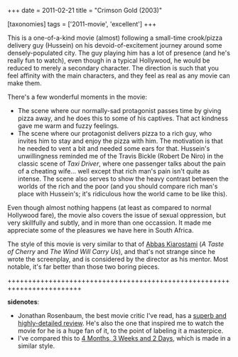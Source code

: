 +++
date = 2011-02-21
title = "Crimson Gold (2003)"

[taxonomies]
tags = ['2011-movie', 'excellent']
+++

This is a one-of-a-kind movie (almost) following a small-time
crook/pizza delivery guy (Hussein) on his devoid-of-excitement journey
around some densely-populated city. The guy playing him has a lot of
presence (and he\'s really fun to watch), even though in a typical
Hollywood, he would be reduced to merely a secondary character. The
direction is such that you feel affinity with the main characters, and
they feel as real as any movie can make them.

There\'s a few wonderful moments in the movie:

-   The scene where our normally-sad protagonist passes time by giving
    pizza away, and he does this to some of his captives. That act
    kindness gave me warm and fuzzy feelings.
-   The scene where our protagonist delivers pizza to a rich guy, who
    invites him to stay and enjoy the pizza with him. The motivation is
    that he needed to vent a bit and needed some ears for that.
    Hussein\'s unwillingness reminded me of the Travis Bickle (Robert De
    Niro) in the classic scene of *Taxi Driver*, where one passenger
    talks about the pain of a cheating wife\... well except that rich
    man\'s pain isn\'t quite as intense. The scene also serves to show
    the heavy contrast between the worlds of the rich and the poor (and
    you should compare rich man\'s place with Hussein\'s; it\'s
    ridiculous how the world came to be like this).

Even though almost nothing happens (at least as compared to normal
Hollywood fare), the movie also covers the issue of sexual oppression,
but very skillfully and subtly, and in more than one occassion. It made
me appreciate some of the pleasures we have here in South Africa.

The style of this movie is very similar to that of [Abbas Kiarostami]
(*A Taste of Cherry* and *The Wind Will Carry Us*), and that\'s not
strange since he wrote the screenplay, and is considered by the director
as his mentor. Most notable, it\'s far better than those two boring
pieces.

++++++++++++++++++++++++++++++++++++++++++++++++++++++++++++++++++++++++

**sidenotes**:

-   Jonathan Rosenbaum, the best movie critic I\'ve read, has a [superb
    and highly-detailed review]. He\'s also the one that inspired me to
    watch the movie for he is a huge fan of it, to the point of labeling
    it a masterpice.
-   I\'ve compared this to [4 Months, 3 Weeks and 2 Days], which is made
    in a similar style.

  [Abbas Kiarostami]: http://en.wikipedia.org/wiki/Abbas_Kiarostami
  [superb and highly-detailed review]: http://www.jonathanrosenbaum.com/?p=6061
  [4 Months, 3 Weeks and 2 Days]: http://movies.tshepang.net/4-months-3-weeks-and-2-days-2007
